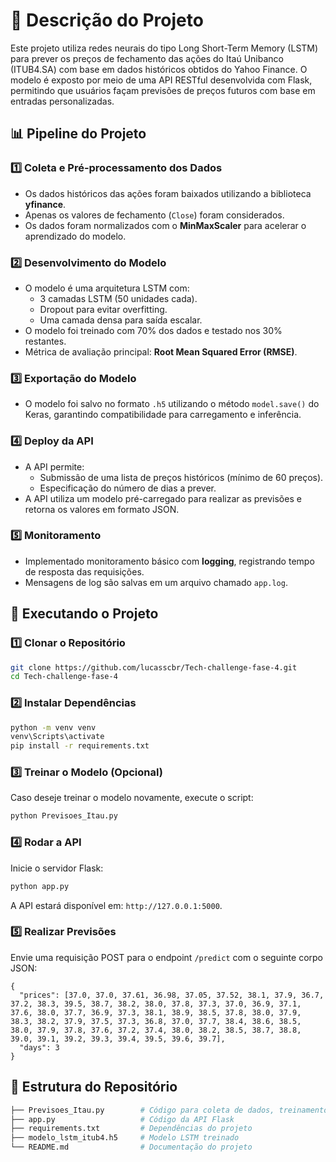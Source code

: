 # 📄 Descrição do Projeto
Este projeto utiliza redes neurais do tipo Long Short-Term Memory (LSTM) para prever os preços de fechamento das ações do Itaú Unibanco (ITUB4.SA) com base em dados históricos obtidos do Yahoo Finance. O modelo é exposto por meio de uma API RESTful desenvolvida com Flask, permitindo que usuários façam previsões de preços futuros com base em entradas personalizadas.

## 📊 **Pipeline do Projeto**

### 1️⃣ Coleta e Pré-processamento dos Dados

- Os dados históricos das ações foram baixados utilizando a biblioteca **yfinance**.
- Apenas os valores de fechamento (`Close`) foram considerados.
- Os dados foram normalizados com o **MinMaxScaler** para acelerar o aprendizado do modelo.

### 2️⃣ Desenvolvimento do Modelo

- O modelo é uma arquitetura LSTM com:
    - 3 camadas LSTM (50 unidades cada).
    - Dropout para evitar overfitting.
    - Uma camada densa para saída escalar.
- O modelo foi treinado com 70% dos dados e testado nos 30% restantes.
- Métrica de avaliação principal: **Root Mean Squared Error (RMSE)**.
  
### 3️⃣ Exportação do Modelo

- O modelo foi salvo no formato `.h5` utilizando o método `model.save()` do Keras, garantindo compatibilidade para carregamento e inferência.

### 4️⃣ Deploy da API

- A API permite:
    - Submissão de uma lista de preços históricos (mínimo de 60 preços).
    - Especificação do número de dias a prever.
- A API utiliza um modelo pré-carregado para realizar as previsões e retorna os valores em formato JSON.

### 5️⃣ Monitoramento

- Implementado monitoramento básico com **logging**, registrando tempo de resposta das requisições.
- Mensagens de log são salvas em um arquivo chamado `app.log`.
  
## 🚀 **Executando o Projeto**

### 1️⃣ Clonar o Repositório

``` bash
git clone https://github.com/lucasscbr/Tech-challenge-fase-4.git
cd Tech-challenge-fase-4
```

### 2️⃣ Instalar Dependências

``` bash
python -m venv venv
venv\Scripts\activate
pip install -r requirements.txt
```

### 3️⃣ Treinar o Modelo (Opcional)

Caso deseje treinar o modelo novamente, execute o script:
``` bash
python Previsoes_Itau.py
```

### 4️⃣ Rodar a API
Inicie o servidor Flask:
``` bash
python app.py
```

A API estará disponível em: `http://127.0.0.1:5000`.

### 5️⃣ Realizar Previsões
Envie uma requisição POST para o endpoint `/predict` com o seguinte corpo JSON:
``` 
{
  "prices": [37.0, 37.0, 37.61, 36.98, 37.05, 37.52, 38.1, 37.9, 36.7, 37.2, 38.3, 39.5, 38.7, 38.2, 38.0, 37.8, 37.3, 37.0, 36.9, 37.1, 37.6, 38.0, 37.7, 36.9, 37.3, 38.1, 38.9, 38.5, 37.8, 38.0, 37.9, 38.3, 38.2, 37.9, 37.5, 37.3, 36.8, 37.0, 37.7, 38.4, 38.6, 38.5, 38.0, 37.9, 37.8, 37.6, 37.2, 37.4, 38.0, 38.2, 38.5, 38.7, 38.8, 39.0, 39.1, 39.2, 39.3, 39.4, 39.5, 39.6, 39.7],
  "days": 3
}
```

## 🧩 **Estrutura do Repositório**

``` bash
├── Previsoes_Itau.py        # Código para coleta de dados, treinamento e avaliação do modelo
├── app.py                   # Código da API Flask
├── requirements.txt         # Dependências do projeto
├── modelo_lstm_itub4.h5     # Modelo LSTM treinado
└── README.md                # Documentação do projeto
```

